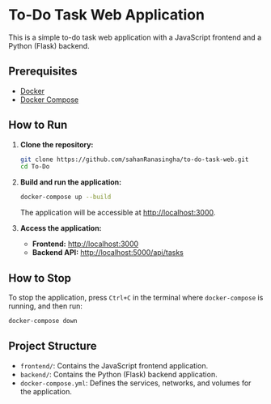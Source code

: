 # To-Do Task Web Application

This is a simple to-do task web application with a JavaScript frontend and a Python (Flask) backend.

## Prerequisites

*   [Docker](https://docs.docker.com/get-docker/)
*   [Docker Compose](https://docs.docker.com/compose/install/)

## How to Run

1.  **Clone the repository:**
    ```bash
    git clone https://github.com/sahanRanasingha/to-do-task-web.git
    cd To-Do
    ```

2.  **Build and run the application:**
    ```bash
    docker-compose up --build
    ```
    The application will be accessible at [http://localhost:3000](http://localhost:3000).

3.  **Access the application:**
    *   **Frontend:** [http://localhost:3000](http://localhost:3000)
    *   **Backend API:** [http://localhost:5000/api/tasks](http://localhost:5000/api/tasks)

## How to Stop

To stop the application, press `Ctrl+C` in the terminal where `docker-compose` is running, and then run:

```bash
docker-compose down
```

## Project Structure

*   `frontend/`: Contains the JavaScript frontend application.
*   `backend/`: Contains the Python (Flask) backend application.
*   `docker-compose.yml`: Defines the services, networks, and volumes for the application.
